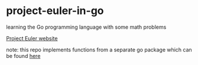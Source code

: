 project-euler-in-go
===================

learning the Go programming language with some math problems

[Project Euler website](git@github.com:vandosant/project-euler-in-go.git)

note: this repo implements functions from a separate go package which can be found [here](https://github.com/vandosant/euler-package)
